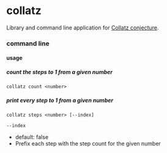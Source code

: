 # collatz

Library and command line application for [Collatz conjecture](https://en.wikipedia.org/wiki/Collatz_conjecture).

### command line

#### usage

##### count the steps to 1 from a given number

`collatz count <number>`

##### print every step to 1 from a given number

`collatz steps <number> [--index]`

`--index`
- default: false
- Prefix each step with the step count for the given number